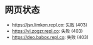 # 网页状态
- https://jsn.limkon.repl.co: 失败 (403)
- https://vi.zogzr.repl.co: 失败 (403)
- https://deo.babox.repl.co: 失败 (403)
